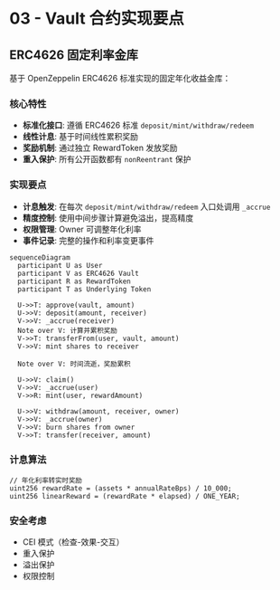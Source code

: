# 03 - Vault 合约实现要点

## ERC4626 固定利率金库

基于 OpenZeppelin ERC4626 标准实现的固定年化收益金库：

### 核心特性
- **标准化接口**: 遵循 ERC4626 标准 `deposit/mint/withdraw/redeem`
- **线性计息**: 基于时间线性累积奖励
- **奖励机制**: 通过独立 RewardToken 发放奖励
- **重入保护**: 所有公开函数都有 `nonReentrant` 保护

### 实现要点
- **计息触发**: 在每次 `deposit/mint/withdraw/redeem` 入口处调用 `_accrue`
- **精度控制**: 使用中间步骤计算避免溢出，提高精度
- **权限管理**: Owner 可调整年化利率
- **事件记录**: 完整的操作和利率变更事件

```mermaid
sequenceDiagram
  participant U as User
  participant V as ERC4626 Vault
  participant R as RewardToken
  participant T as Underlying Token
  
  U->>T: approve(vault, amount)
  U->>V: deposit(amount, receiver)
  V->>V: _accrue(receiver)
  Note over V: 计算并累积奖励
  V->>T: transferFrom(user, vault, amount)
  V->>V: mint shares to receiver
  
  Note over V: 时间流逝，奖励累积
  
  U->>V: claim()
  V->>V: _accrue(user)
  V->>R: mint(user, rewardAmount)
  
  U->>V: withdraw(amount, receiver, owner)
  V->>V: _accrue(owner)
  V->>V: burn shares from owner
  V->>T: transfer(receiver, amount)
```

### 计息算法
```solidity
// 年化利率转实时奖励
uint256 rewardRate = (assets * annualRateBps) / 10_000;
uint256 linearReward = (rewardRate * elapsed) / ONE_YEAR;
```

### 安全考虑
- CEI 模式（检查-效果-交互）
- 重入保护
- 溢出保护
- 权限控制
